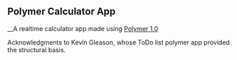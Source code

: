 ## Polymer Calculator App

__A realtime calculator app made using [Polymer 1.0](https://www.polymer-project.org/1.0/)

Acknowledgments to Kevin Gleason, whose ToDo list polymer app provided the structural basis. 



